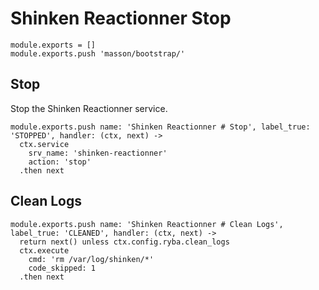 
# Shinken Reactionner Stop

    module.exports = []
    module.exports.push 'masson/bootstrap/'

## Stop

Stop the Shinken Reactionner service.

    module.exports.push name: 'Shinken Reactionner # Stop', label_true: 'STOPPED', handler: (ctx, next) ->
      ctx.service
        srv_name: 'shinken-reactionner'
        action: 'stop'
      .then next

## Clean Logs

    module.exports.push name: 'Shinken Reactionner # Clean Logs', label_true: 'CLEANED', handler: (ctx, next) ->
      return next() unless ctx.config.ryba.clean_logs
      ctx.execute
        cmd: 'rm /var/log/shinken/*'
        code_skipped: 1
      .then next
